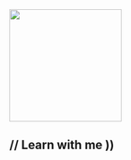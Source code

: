 <img width='200px' height='200px' src='https://media1.tenor.com/m/2sSwKrg7HvoAAAAd/thanks-awesome.gif' />
<h2> // Learn with me )) </h2>
